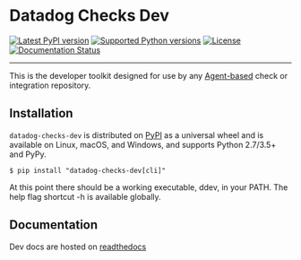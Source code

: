 # Datadog Checks Dev

[![Latest PyPI version][1]][2]
[![Supported Python versions][2]][2]
[![License][3]][5]
[![Documentation Status][4]][7]

-----

This is the developer toolkit designed for use by any [Agent-based][5] check or
integration repository.

## Installation

`datadog-checks-dev` is distributed on [PyPI][6] as a universal wheel
and is available on Linux, macOS, and Windows, and supports Python 2.7/3.5+ and PyPy.

```console
$ pip install "datadog-checks-dev[cli]"
```

At this point there should be a working executable, ddev, in your PATH. The help flag shortcut -h is available globally.

## Documentation

Dev docs are hosted on [readthedocs][7]

[1]: https://img.shields.io/pypi/v/datadog-checks-dev.svg
[2]: https://img.shields.io/pypi/pyversions/datadog-checks-dev.svg
[3]: https://img.shields.io/pypi/l/datadog-checks-dev.svg
[4]: https://readthedocs.org/projects/datadog-checks-base/badge/?version=latest
[5]: https://github.com/DataDog/datadog-agent
[6]: https://pypi.org
[7]: https://datadog-checks-base.readthedocs.io/en/latest/datadog_checks_dev.html
